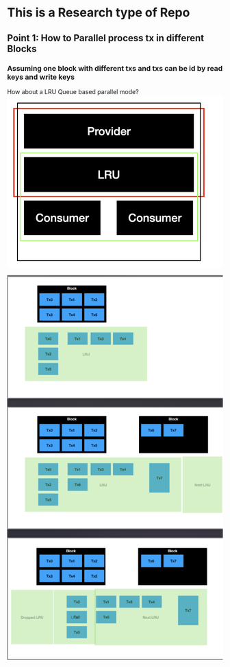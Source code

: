 # This is a Research type of Repo

## Point 1: How to Parallel process tx in different Blocks 
### Assuming one block with different txs and txs can be id by read keys and write keys

How about a LRU Queue based parallel mode?
![design](Design1.png)

![LRU_logic](Design2.png)
